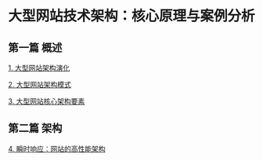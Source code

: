 # 大型网站技术架构：核心原理与案例分析 #

## 第一篇 概述 ##

[1. 大型网站架构演化](c01)

[2. 大型网站架构模式](c02)

[3. 大型网站核心架构要素](c03)

## 第二篇 架构 ##

[4. 瞬时响应：网站的高性能架构](c04)

[](c)

[](c)

[](c)

[](c)

[](c)

[](c)

[](c)

[](c)

[](c)

[](c)

[](c)

[](c)
